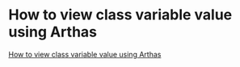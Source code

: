 # How to view class variable value using Arthas
[How to view class variable value using Arthas](https://aiwithcloud.com/2022/09/15/how_to_view_class_variable_value_using_arthas/)